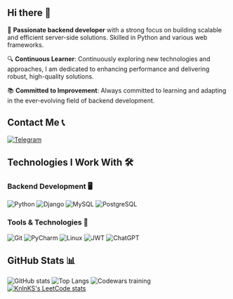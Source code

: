 ## Hi there 👋

🌟 **Passionate backend developer** with a strong focus on building scalable and efficient server-side solutions. Skilled in Python and various web frameworks.

🔍 **Continuous Learner**: Continuously exploring new technologies and approaches, I am dedicated to enhancing performance and delivering robust, high-quality solutions.

📚 **Committed to Improvement**: Always committed to learning and adapting in the ever-evolving field of backend development.

## Contact Me 📞

[![Telegram](https://img.shields.io/badge/Telegram-0088CC?style=flat&logo=telegram&logoColor=white)](https://t.me/Silence_HT42)


## Technologies I Work With 🛠️

### Backend Development 🖥️
![Python](https://img.shields.io/badge/Python-3776AB?style=flat&logo=python&logoColor=white)
![Django](https://img.shields.io/badge/Django-092E20?style=flat&logo=django&logoColor=white)
![MySQL](https://img.shields.io/badge/MySQL-4479A1?style=flat&logo=mysql&logoColor=white)
![PostgreSQL](https://img.shields.io/badge/PostgreSQL-4169E1?style=flat&logo=postgresql&logoColor=white)


### Tools & Technologies 🔧

![Git](https://img.shields.io/badge/Git-F05032?style=flat&logo=git&logoColor=white)
![PyCharm](https://img.shields.io/badge/PyCharm-000000?style=flat&logo=pycharm&logoColor=white)
![Linux](https://img.shields.io/badge/Linux-FCC624?style=flat&logo=linux&logoColor=black)
![JWT](https://img.shields.io/badge/JWT-000000?style=flat&logo=json-web-tokens&logoColor=white)
![ChatGPT](https://img.shields.io/badge/ChatGPT-000000?style=flat&logo=openai&logoColor=white)

## GitHub Stats 📊

![GitHub stats](https://github-readme-stats.vercel.app/api?username=Cyber-ivan&show_icons=true&hide_title=true&count_private=true&theme=radical)
![Top Langs](https://github-readme-stats.vercel.app/api/top-langs/?username=Cyber-ivan&layout=compact&theme=radical)
![Codewars training](https://www.codewars.com/users/Cyber-ivan/badges/large)
[![KnlnKS's LeetCode stats](https://leetcode-stats-six.vercel.app/api?username=abramovd200&theme=dark)](https://github.com/Cyber-ivan/leetcode-stats)
